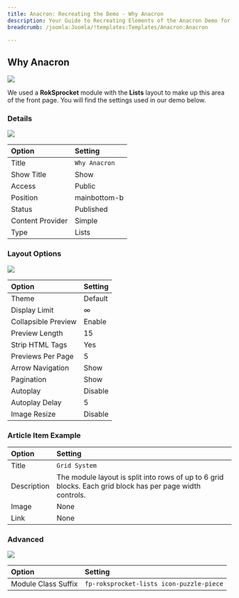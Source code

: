 ```yaml
---
title: Anacron: Recreating the Demo - Why Anacron
description: Your Guide to Recreating Elements of the Anacron Demo for Joomla
breadcrumb: /joomla:Joomla/!templates:Templates/Anacron:Anacron

---
```


Why Anacron
-----

![][demo]

We used a **RokSprocket** module with the **Lists** layout to make up this area of the front page. You will find the settings used in our demo below.

### Details

![][demo2]

| Option           | Setting         |  
| :--------------- | :-------------- |  
| Title            | `Why Anacron`   |  
| Show Title       | Show            |  
| Access           | Public          |  
| Position         | mainbottom-b    |  
| Status           | Published       |  
| Content Provider | Simple          |  
| Type             | Lists           |  

### Layout Options

![][demo3]

| Option              | Setting              |  
| :------------------ | :------------------- |  
| Theme               | Default              |  
| Display Limit       | ∞                    |  
| Collapsible Preview | Enable               |  
| Preview Length      | 15                   |  
| Strip HTML Tags     | Yes                  |  
| Previews Per Page   | 5                    |  
| Arrow Navigation    | Show                 |  
| Pagination          | Show                 |  
| Autoplay            | Disable              |  
| Autoplay Delay      | 5                    |  
| Image Resize        | Disable              |  

### Article Item Example

| Option      | Setting                                                                                                   |  
| :---------- | :-------------------------------------------------------------------------------------------------------- |  
| Title       | `Grid System`                                                                                             |  
| Description | The module layout is split into rows of up to 6 grid blocks. Each grid block has per page width controls. |  
| Image       | None                                                                                                      |  
| Link        | None                                                                                                      |  

### Advanced

![][demo4]

| Option              | Setting                                  |  
| :------------------ | :--------------------------------------- |  
| Module Class Suffix | `fp-roksprocket-lists icon-puzzle-piece` |  

[demo]: assets/demo_7.jpeg
[demo2]: assets/why_1.jpeg
[demo3]: assets/why_2.jpeg
[demo4]: assets/why_3.jpeg